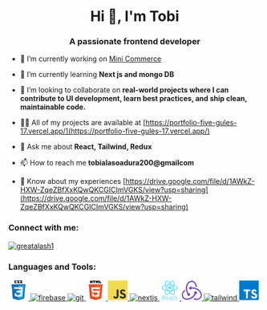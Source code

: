 <h1 align="center">Hi 👋, I'm Tobi</h1>
<h3 align="center">A passionate frontend developer</h3>

- 🔭 I’m currently working on [Mini Commerce](https://mini-commerce-bay-delta.vercel.app/)

- 🌱 I’m currently learning **Next js and mongo DB**

- 👯 I’m looking to collaborate on **real-world projects where I can contribute to UI development, learn best practices, and ship clean, maintainable code.**

- 👨‍💻 All of my projects are available at [https://portfolio-five-gules-17.vercel.app/](https://portfolio-five-gules-17.vercel.app/)

- 💬 Ask me about **React, Tailwind, Redux**

- 📫 How to reach me **tobialasoadura200@gmailcom**

- 📄 Know about my experiences [https://drive.google.com/file/d/1AWkZ-HXW-ZqeZBfXxKQwQKCGICImVGKS/view?usp=sharing](https://drive.google.com/file/d/1AWkZ-HXW-ZqeZBfXxKQwQKCGICImVGKS/view?usp=sharing)

<h3 align="left">Connect with me:</h3>
<p align="left">
<a href="https://twitter.com/greatalash1" target="blank"><img align="center" src="https://raw.githubusercontent.com/rahuldkjain/github-profile-readme-generator/master/src/images/icons/Social/twitter.svg" alt="greatalash1" height="30" width="40" /></a>
</p>

<h3 align="left">Languages and Tools:</h3>
<p align="left"> <a href="https://www.w3schools.com/css/" target="_blank" rel="noreferrer"> <img src="https://raw.githubusercontent.com/devicons/devicon/master/icons/css3/css3-original-wordmark.svg" alt="css3" width="40" height="40"/> </a> <a href="https://firebase.google.com/" target="_blank" rel="noreferrer"> <img src="https://www.vectorlogo.zone/logos/firebase/firebase-icon.svg" alt="firebase" width="40" height="40"/> </a> <a href="https://git-scm.com/" target="_blank" rel="noreferrer"> <img src="https://www.vectorlogo.zone/logos/git-scm/git-scm-icon.svg" alt="git" width="40" height="40"/> </a> <a href="https://www.w3.org/html/" target="_blank" rel="noreferrer"> <img src="https://raw.githubusercontent.com/devicons/devicon/master/icons/html5/html5-original-wordmark.svg" alt="html5" width="40" height="40"/> </a> <a href="https://developer.mozilla.org/en-US/docs/Web/JavaScript" target="_blank" rel="noreferrer"> <img src="https://raw.githubusercontent.com/devicons/devicon/master/icons/javascript/javascript-original.svg" alt="javascript" width="40" height="40"/> </a> <a href="https://nextjs.org/" target="_blank" rel="noreferrer"> <img src="https://cdn.worldvectorlogo.com/logos/nextjs-2.svg" alt="nextjs" width="40" height="40"/> </a> <a href="https://reactjs.org/" target="_blank" rel="noreferrer"> <img src="https://raw.githubusercontent.com/devicons/devicon/master/icons/react/react-original-wordmark.svg" alt="react" width="40" height="40"/> </a> <a href="https://redux.js.org" target="_blank" rel="noreferrer"> <img src="https://raw.githubusercontent.com/devicons/devicon/master/icons/redux/redux-original.svg" alt="redux" width="40" height="40"/> </a> <a href="https://tailwindcss.com/" target="_blank" rel="noreferrer"> <img src="https://www.vectorlogo.zone/logos/tailwindcss/tailwindcss-icon.svg" alt="tailwind" width="40" height="40"/> </a> <a href="https://www.typescriptlang.org/" target="_blank" rel="noreferrer"> <img src="https://raw.githubusercontent.com/devicons/devicon/master/icons/typescript/typescript-original.svg" alt="typescript" width="40" height="40"/> </a> </p>
